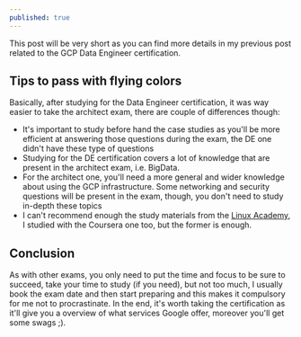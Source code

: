 ```yaml
---
published: true
---
```


This post will be very short as you can find more details in my previous post related to the GCP Data Engineer certification. 

## Tips to pass with flying colors
Basically, after studying for the Data Engineer certification, it was way easier to take the architect exam, there are couple of differences though: 

- It's important to study before hand the case studies as you'll be more efficient at answering those questions during the exam, the DE one didn't have these type of questions 
- Studying for the DE certification covers a lot of knowledge that are present in the architect exam, i.e. BigData. 
- For the architect one, you'll need a more general and wider knowledge about using the GCP infrastructure. Some networking and security questions will be present in the exam, though, you don't 
need to study in-depth these topics
- I can't recommend enough the study materials from the [Linux Academy](https://linuxacademy.com/course/google-cloud-certified-professional-cloud-architect/), I studied with the Coursera one too, but the former is enough. 

## Conclusion
As with other exams, you only need to put the time and focus to be sure to succeed, take your time to study (if you need), but not too much, I usually book the exam date and then start preparing and this 
makes it compulsory for me not to procrastinate. In the end, it's worth taking the certification as it'll give you a overview of what services Google offer, moreover you'll get some swags ;). 



